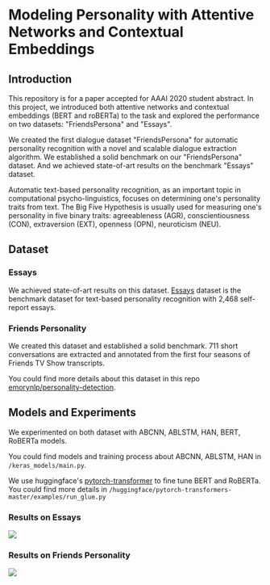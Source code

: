 # Modeling Personality with Attentive Networks and Contextual Embeddings

## Introduction
This repository is for a paper accepted for AAAI 2020 student abstract. In this project, we introduced both attentive networks and contextual embeddings (BERT and roBERTa) to the task and explored the performance on two datasets: "FriendsPersona" and "Essays". 

We created the first dialogue dataset "FriendsPersona" for automatic personality recognition with a novel and scalable dialogue extraction algorithm. We established a solid benchmark on our "FriendsPersona" dataset. And we achieved state-of-art results on the benchmark "Essays" dataset. 

Automatic text-based personality recognition, as an important topic in computational psycho-linguistics, focuses on determining one's personality traits from text. The Big Five Hypothesis is usually used for measuring one's personality in five binary traits: agreeableness (AGR), conscientiousness (CON), extraversion (EXT), openness (OPN), neuroticism (NEU).

## Dataset
### Essays
We achieved state-of-art results on this dataset. [Essays](https://psycnet.apa.org/doiLanding?doi=10.1037%2F0022-3514.77.6.1296) dataset is the benchmark dataset for text-based personality recognition with 2,468 self-report essays.

### Friends Personality
We created this dataset and established a solid benchmark. 711 short conversations are extracted and annotated from the first four seasons of Friends TV Show transcripts.

You could find more details about this dataset in this repo [emorynlp/personality-detection](https://github.com/emorynlp/personality-detection).

## Models and Experiments
We experimented on both dataset with ABCNN, ABLSTM, HAN, BERT, RoBERTa models.

You could find models and training process about ABCNN, ABLSTM, HAN in `/keras_models/main.py`.

We use huggingface's [pytorch-transformer](https://github.com/huggingface/pytorch-transformers) to fine tune BERT and RoBERTa. You could find more details in `/huggingface/pytorch-transformers-master/examples/run_glue.py`


### Results on Essays
![](https://drive.google.com/uc?export=view&id=1Mio-FHNcMYILayHpmKTJSdFHRsyRjd2T)


### Results on Friends Personality
![](https://drive.google.com/uc?export=view&id=1pVZC-ga2dt_PecUEfwMkCFRWaLFJMbla)
